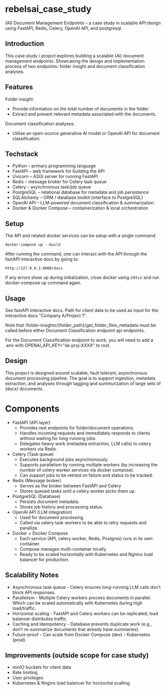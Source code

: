 # rebelsai_case_study

(AI) Document Management Endpoints – a case study in scalable API design using FastAPI, Redis, Celery, OpenAI API, and postgresql.

## Introduction
This case study / project explores building a scalable (AI) document management endpoints. Showcasing the design and implementation process of two endpoints: folder insight and document classification analyses.

## Features

Folder insight:
- Provide information on the total number of documents in the folder.
- Extract and present relevant metadata associated with the documents.

Document classification analyses:
- Utilise an open-source generative AI model or OpenAI API for document classification.

## Techstack

- Python – primary programming language
- FastAPI – web framework for building the API
- Uvicorn – ASGI server for running FastAPI
- Redis – message broker for Celery task queue
- Celery – asynchronous task/job queue
- PostgreSQL – relational database for metadata and job persistence
- SQLAlchemy – ORM / database toolkit (interface to PostgreSQL)
- OpenAI API – LLM-powered document classification & summarization
- Docker & Docker Compose – containerization & local orchestration

## Setup

The API and related docker services can be setup with a single command:

```docker-compose up --build```

After running the command, one can interact with the API through the fastAPI interactive docs by going to:

```http://127.0.0.1:8000/docs```

If any errors show up during initialization, close docker using ctrl+c and run docker-compose up command again.

## Usage

See fastAPI interactive docs. Path for client data to be used as input for the interactive docs "Company A/Project 1".

Note that /folder-insights/{folder_path}/get_folder_files_metadata must be called before either Document Classification endpoint api endpoints.

For the Document Classification endpoint to work, you will need to add a .env with OPENAI_API_KEY="sk-proj-XXXX" to root.

## Design

This project is designed around scalable, fault tolerant, asynchronous document processing pipeline. The goal is to support ingestion, metadata extraction, and analyses through tagging and summurization of large sets of (docx) documents.

# Components
- FastAPI (API layer)
    - Provides rest endpoints for folder/document operations.
    - Handles incoming requests and immediately responds to clients without waiting for long-running jobs.
    - Delegates heavy work (metadata extraction, LLM calls) to celery workers via Redis.
- Celery (Task queue)
    - Executes background jobs asynchronously.
    - Supports parallelism by running multiple workers (by increasing the number of celery worker services via docker compose).
    - Can support jobs to be retried on failure and status to be tracked.
- Redis (Message broker)
    - Serves as the broker between FastAPI and Celery
    - Stores queued tasks until a celery worker picks them up.
- PostgreSQL (Database)
    - Persists document metadata.
    - Stores job history and processing status.
- OpenAI API (LLM integration)
    - Used for document processing.
    - Called via celery task workers to be able to retry requests and parallize.
- Docker + Docker Compose
    - Each service (API, celery worker, Redis, Postgres) runs in its own container.
    - Compose manages multi-container locally.
    - Ready to be scaled horizontally with Kubernetes and Ngninx load balancer for production.
## Scalability Notes
- Asynchronous task queue - Celery ensures long-running LLM calls don’t block API responses.
- Parallelism - Multiple Celery workers process documents in parallel. Which can be scaled automatically with Kubernetes during high load/traffic.
- Horizontal scaling - FastAPI and Celery workers can be replicated; load balancer distributes traffic.
- Caching and Idempotency - Database prevents duplicate work (e.g., don’t re-summarize documents that already have summaries).
- Future-proof - Can scale from Docker Compose (dev) - Kubernetes (prod).

## Improvements (outside scope for case study)

- minIO buckets for client data
- Rate limiting
- User privileges
- Kubernetes & Nnginx load balancer for horizontal scalling
